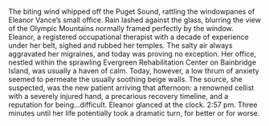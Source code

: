 The biting wind whipped off the Puget Sound, rattling the windowpanes of Eleanor Vance’s small office.  Rain lashed against the glass, blurring the view of the Olympic Mountains normally framed perfectly by the window.  Eleanor, a registered occupational therapist with a decade of experience under her belt, sighed and rubbed her temples. The salty air always aggravated her migraines, and today was proving no exception. Her office, nestled within the sprawling Evergreen Rehabilitation Center on Bainbridge Island, was usually a haven of calm. Today, however, a low thrum of anxiety seemed to permeate the usually soothing beige walls. The source, she suspected, was the new patient arriving that afternoon: a renowned cellist with a severely injured hand, a precarious recovery timeline, and a reputation for being…difficult.  Eleanor glanced at the clock.  2:57 pm. Three minutes until her life potentially took a dramatic turn, for better or for worse.
